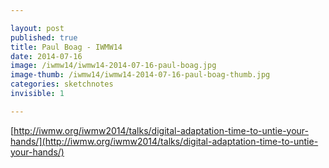```yaml
---

layout: post
published: true
title: Paul Boag - IWMW14
date: 2014-07-16
image: /iwmw14/iwmw14-2014-07-16-paul-boag.jpg
image-thumb: /iwmw14/iwmw14-2014-07-16-paul-boag-thumb.jpg
categories: sketchnotes
invisible: 1

---
```


[http://iwmw.org/iwmw2014/talks/digital-adaptation-time-to-untie-your-hands/](http://iwmw.org/iwmw2014/talks/digital-adaptation-time-to-untie-your-hands/)
